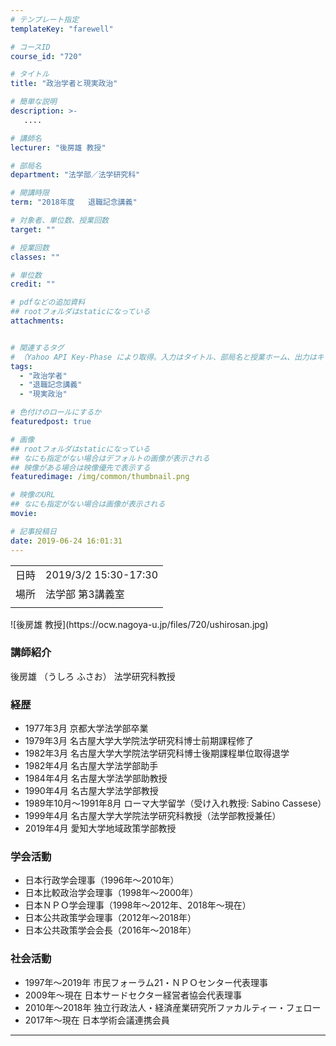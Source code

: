 ```yaml
---
# テンプレート指定
templateKey: "farewell"

# コースID
course_id: "720"

# タイトル
title: "政治学者と現実政治"

# 簡単な説明
description: >-
   ....

# 講師名
lecturer: "後房雄 教授"

# 部局名
department: "法学部／法学研究科"

# 開講時限
term: "2018年度	退職記念講義"

# 対象者、単位数、授業回数
target: ""

# 授業回数
classes: ""

# 単位数
credit: ""

# pdfなどの追加資料
## rootフォルダはstaticになっている
attachments:


# 関連するタグ
# （Yahoo API Key-Phase により取得。入力はタイトル、部局名と授業ホーム、出力はキーフレーズ（tags））
tags:
  - "政治学者"
  - "退職記念講義"
  - "現実政治"

# 色付けのロールにするか
featuredpost: true

# 画像
## rootフォルダはstaticになっている
## なにも指定がない場合はデフォルトの画像が表示される
## 映像がある場合は映像優先で表示する
featuredimage: /img/common/thumbnail.png

# 映像のURL
## なにも指定がない場合は画像が表示される
movie: 

# 記事投稿日
date: 2019-06-24 16:01:31
---
```


|   |   |
|---|---|
| 日時 | 2019/3/2  15:30-17:30 |
| 場所 | 法学部 第3講義室 |
|   |   |





<p>
![後房雄 教授](https://ocw.nagoya-u.jp/files/720/ushirosan.jpg) 
</p>

### 講師紹介

後房雄 （うしろ ふさお） 法学研究科教授


### 経歴
*  1977年3月 京都大学法学部卒業
*  1979年3月 名古屋大学大学院法学研究科博士前期課程修了
*  1982年3月 名古屋大学大学院法学研究科博士後期課程単位取得退学
*  1982年4月 名古屋大学法学部助手
*  1984年4月 名古屋大学法学部助教授
*  1990年4月 名古屋大学法学部教授
*  1989年10月～1991年8月 ローマ大学留学（受け入れ教授: Sabino Cassese）
*  1999年4月 名古屋大学大学院法学研究科教授（法学部教授兼任）
*  2019年4月 愛知大学地域政策学部教授

### 学会活動
*  日本行政学会理事（1996年～2010年）
*  日本比較政治学会理事（1998年～2000年）
*  日本ＮＰＯ学会理事（1998年～2012年、2018年～現在）
*  日本公共政策学会理事（2012年～2018年）
*  日本公共政策学会会長（2016年～2018年）

### 社会活動
* 1997年～2019年 市民フォーラム21・ＮＰＯセンター代表理事
* 2009年～現在  日本サードセクター経営者協会代表理事
* 2010年～2018年 独立行政法人・経済産業研究所ファカルティー・フェロー
* 2017年～現在  日本学術会議連携会員



-----